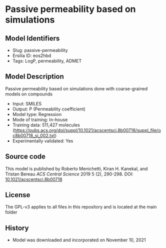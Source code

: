# Passive permeability based on simulations

## Model Identifiers
- Slug: passive-permeability
- Ersilia ID: eos2hbd
- Tags: LogP,	permeability,	ADMET

## Model Description 
Passive permeability based on simulations done with coarse-grained models on compounds 
- Input: SMILES 
- Output: P (Permeability coefficient)
- Model type: Regression
- Mode of training: In-house
- Training data: 511,427 molecules (https://pubs.acs.org/doi/suppl/10.1021/acscentsci.8b00718/suppl_file/oc8b00718_si_002.txt)
- Experimentally validated: Yes 

## Source code 
This model is published by Roberto Menichetti, Kiran H. Kanekal, and Tristan Bereau *ACS Central Science* 2019 5 (2), 290-298. DOI: [10.1021/acscentsci.8b00718](https://pubs.acs.org/doi/full/10.1021/acscentsci.8b00718?ref=recommended)

## License
The GPL-v3 applies to all files in this repository and is located at the main folder

## History 
- Model was downloaded and incorporated on November 10, 2021
